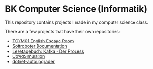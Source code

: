 # BK Computer Science (Informatik)

This repository contains projects I made in my computer science class.

There are a few projects that have their own repositories:

- [TGYM01 English Escape Room](https://github.com/bennetrr/tgym-escape-room)
- [Softroboter Documentation](https://github.com/bennetrr/softroboter-docs)
- [Lesetagebuch: Kafka - Der Process](https://github.com/bennetrr/der-process)
- [CovidSimulation](https://github.com/bennetrr/covid-simulation)
- [dotnet-autoupgrader](https://github.com/bennetrr/dotnet-autoupgrader)
